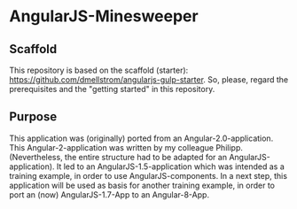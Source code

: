 # AngularJS-Minesweeper

## Scaffold
This repository is based on the scaffold (starter): https://github.com/dmellstrom/angularjs-gulp-starter.
So, please, regard the prerequisites and the "getting started" in this repository.

## Purpose
This application was (originally) ported from an Angular-2.0-application. 
This Angular-2-application was written by my colleague Philipp.
(Nevertheless, the entire structure had to be adapted for an AngularJS-application).
It led to an AngularJS-1.5-application which was intended as a training example, 
in order to use AngularJS-components.
In a next step, this application will be used as basis for another training example,
in order to port an (now) AngularJS-1.7-App to an Angular-8-App.
